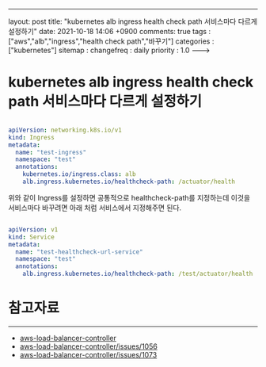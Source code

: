 ---
layout: post
title: "kubernetes alb ingress health check path 서비스마다 다르게 설정하기"
date: 2021-10-18 14:06 +0900
comments: true
tags : ["aws","alb","ingress","health check path","바꾸기"]
categories : ["kubernetes"]
sitemap :
changefreq : daily
priority : 1.0
--->
# kubernetes alb ingress health check path 서비스마다 다르게 설정하기


```yaml

apiVersion: networking.k8s.io/v1
kind: Ingress
metadata:
  name: "test-ingress"
  namespace: "test"
  annotations:
    kubernetes.io/ingress.class: alb
    alb.ingress.kubernetes.io/healthcheck-path: /actuator/health

```

위와 같이 Ingress를 설정하면 공통적으로 healthcheck-path를 지정하는데 이것을 서비스마다 바꾸려면 아래 처럼 서비스에서 지정해주면 된다.

```yaml

apiVersion: v1
kind: Service
metadata:
  name: "test-healthcheck-url-service"
  namespace: "test"
  annotations:
    alb.ingress.kubernetes.io/healthcheck-path: /test/actuator/health

```

# 참고자료

-----
* [aws-load-balancer-controller](https://kubernetes-sigs.github.io/aws-load-balancer-controller/v2.1/guide/ingress/annotations/)
* [aws-load-balancer-controller/issues/1056](https://github.com/kubernetes-sigs/aws-load-balancer-controller/issues/1056)
* [aws-load-balancer-controller/issues/1073](https://github.com/kubernetes-sigs/aws-load-balancer-controller/issues/1073)
